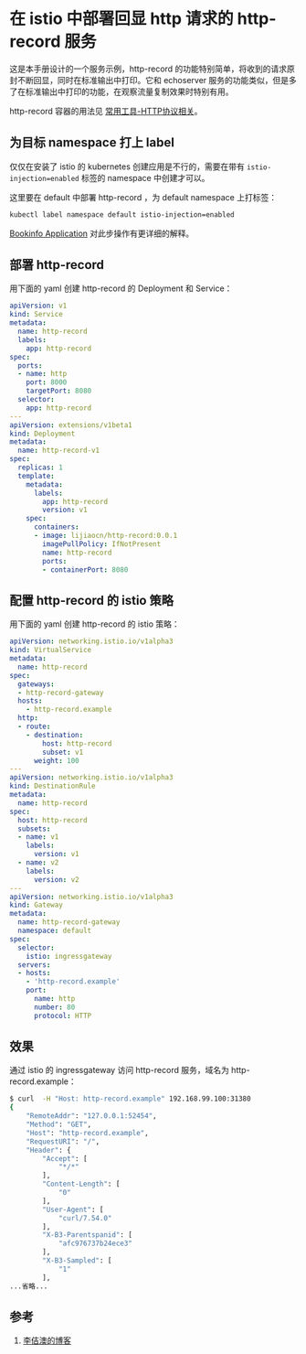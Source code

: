 <!-- toc -->
# 在 istio 中部署回显 http 请求的 http-record 服务

这是本手册设计的一个服务示例，http-record 的功能特别简单，将收到的请求原封不断回显，同时在标准输出中打印。它和 echoserver 服务的功能类似，但是多了在标准输出中打印的功能，在观察流量复制效果时特别有用。

http-record 容器的用法见 [常用工具-HTTP协议相关](../tools/http.md)。

## 为目标 namespace 打上 label

仅仅在安装了 istio 的 kubernetes 创建应用是不行的，需要在带有 `istio-injection=enabled` 标签的 namespace 中创建才可以。

这里要在 default 中部署 http-record ，为 default namespace 上打标签：

```sh
kubectl label namespace default istio-injection=enabled
```

[Bookinfo Application](./bookinfo.md) 对此步操作有更详细的解释。

## 部署 http-record 

用下面的 yaml 创建 http-record 的 Deployment 和 Service：

```yaml
apiVersion: v1
kind: Service
metadata:
  name: http-record
  labels:
    app: http-record
spec:
  ports:
  - name: http
    port: 8000
    targetPort: 8080
  selector:
    app: http-record
---
apiVersion: extensions/v1beta1
kind: Deployment
metadata:
  name: http-record-v1
spec:
  replicas: 1
  template:
    metadata:
      labels:
        app: http-record
        version: v1
    spec:
      containers:
      - image: lijiaocn/http-record:0.0.1
        imagePullPolicy: IfNotPresent
        name: http-record
        ports:
        - containerPort: 8080
```

## 配置 http-record 的 istio 策略

用下面的 yaml 创建 http-record 的 istio 策略：

```yaml
apiVersion: networking.istio.io/v1alpha3
kind: VirtualService
metadata:
  name: http-record
spec:
  gateways:
  - http-record-gateway
  hosts:
    - http-record.example
  http:
  - route:
    - destination:
        host: http-record
        subset: v1
      weight: 100
---
apiVersion: networking.istio.io/v1alpha3
kind: DestinationRule
metadata:
  name: http-record
spec:
  host: http-record
  subsets:
  - name: v1
    labels:
      version: v1
  - name: v2
    labels:
      version: v2
---
apiVersion: networking.istio.io/v1alpha3
kind: Gateway
metadata:
  name: http-record-gateway
  namespace: default
spec:
  selector:
    istio: ingressgateway
  servers:
  - hosts:
    - 'http-record.example'
    port:
      name: http
      number: 80
      protocol: HTTP
```

## 效果

通过 istio 的 ingressgateway 访问 http-record 服务，域名为 http-record.example：

```sh
$ curl  -H "Host: http-record.example" 192.168.99.100:31380
{
    "RemoteAddr": "127.0.0.1:52454",
    "Method": "GET",
    "Host": "http-record.example",
    "RequestURI": "/",
    "Header": {
        "Accept": [
            "*/*"
        ],
        "Content-Length": [
            "0"
        ],
        "User-Agent": [
            "curl/7.54.0"
        ],
        "X-B3-Parentspanid": [
            "afc976737b24ece3"
        ],
        "X-B3-Sampled": [
            "1"
        ],
...省略...
```


## 参考

1. [李佶澳的博客][1]

[1]: https://www.lijiaocn.com "李佶澳的博客"
